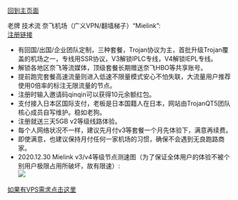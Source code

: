 [回到主页面](https://github.com/boduoyejieyi666/whonolikeboduoyejieyi/blob/main/README.md)                            

老牌 技术流 奈飞机场（广义VPN/翻墙梯子）“Mielink”:          
[注册链接](https://www.mielink.cc/register?aff=qinqin)          
* 有回国/出国/企业团队定制，三种套餐，Trojan协议为主，首批升级Trojan覆盖的机场之一，专线用SSR协议，V3解锁IPLC专线，V4解锁IEPL专线。               
* 解锁各地区奈飞等流媒体，顶级套餐长期赠送奈飞HBO等共享账号。      
* 提前跑完套餐高速流量则进入低速不限量模式安心不怕失联，大流量用户推荐使用0倍率的标注无限流量的节点。     
* 注册时输入邀请码qinqin可以获得10元余额红包。     
* 支付接入日本区国际支付，老板是日本国籍人在日本，网站由TrojanQT5团队核心成员自写维护。稳如老狗。       
* 注册就送三天5GB v2等级线路体验。      
* 每个人网络状况不一样，建议先月付v3等套餐一个月先体验下，满意再续费。    
* 即使满意，也建议保持月付任何一家机场的习惯，确保不会遇到无良跑路商家。            
* 2020.12.30 Mielink v3/v4等级节点测速图（为了保证全体用户的体验不被个别用户极限占用所破坏，故有限速）:                      
![](./1.jpg)  

[如果有VPS需求点击这里](https://github.com/boduoyejieyi666/whonolikeboduoyejieyi/blob/main/MyFanFan.md)               
